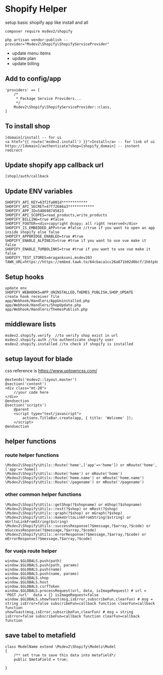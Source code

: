 # Shopify Helper 
setup basic shopify app like install and all

`composer require msdev2/shopify`

`php artisan vendor:publish --provider="Msdev2\Shopify\ShopifyServiceProvider"`

- update menu items
- update plan
- update billing

## Add to config/app
    'providers' => [
        /*
         * Package Service Providers...
         */
        Msdev2\Shopify\ShopifyServiceProvider::class,
    ]

## To install shop
    [domain]/install -- for ui
    <a htef="{{ route('msdev2.install') }}">Install</a> -- for link of ui
    https://[domain]/authenticate?shop=[shopify_domain] -- instent redirect

## Update shopify app callback url 
    [shop]/auth/callback

## Update ENV variables
    SHOPIFY_API_KEY=63f2fa001d************
    SHOPIFY_API_SECRET=47f72686a3************
    SHOPIFY_APP_ID=548698745823
    SHOPIFY_API_SCOPES=read_products,write_products
    SHOPIFY_BILLING=true #false
    SHOPIFY_FOOTER=<div>copyright @copy; all right reserved</div>
    SHOPIFY_IS_EMBEDDED_APP=true #false //true if you want to open an app inside shopify else false
    SHOPIFY_APPBRIDGE_ENABLED=true #true
    SHOPIFY_ENABLE_ALPINEJS=true #true if you want to use vue make it false
    SHOPIFY_ENABLE_TURBOLINKS=true #true if you want to use vue make it false
    SHOPIFY_TEST_STORES=mraganksoni,msdev203
    TAWK_URL=https://https://embed.tawk.to/64cbaca1cc26a871b02d0bcf/1h6tpkmh2

## Setup hooks
    update env
    SHOPIFY_WEBHOOKS=APP_UNINSTALLED,THEMES_PUBLISH,SHOP_UPDATE
    create hook receiver file
    app/Webhook/Handlers/AppUninstalled.php
    app/Webhook/Handlers/ShopUpdate.php
    app/Webhook/Handlers/ThemesPublish.php
    
## middleware lists
    msdev2.shopify.verify  //to verify shop exist in url
    msdev2.shopify.auth //to authenticate shopify user
    msdev2.shopify.installed //to check if shopify is installed

## setup layout for blade
css reference is https://www.uptowncss.com/

    @extends('msdev2::layout.master')
    @section('content')
    <div class="mt-20">
        //your code here
    </div>
    @endsection
    @section('scripts')
        @parent
        <script type="text/javascript">
            actions.TitleBar.create(app, { title: 'Welcome' });
        </script>
    @endsection

## helper functions
### route helper functions
    \Msdev2\Shopify\Utils::Route('home',['app'=>'home']) or mRoute('home',['app'=>'home])
    \Msdev2\Shopify\Utils::Route('home') or mRoute('home')
    \Msdev2\Shopify\Utils::Route('home.name') or mRoute('home.name')
    \Msdev2\Shopify\Utils::Route('/pagename') or mRoute('/pagename')
### other common helper functions
    \Msdev2\Shopify\Utils::getShop(?$shopname) or mShop(?$shopname)
    \Msdev2\Shopify\Utils::rest(?$shop) or mRest(?$shop)
    \Msdev2\Shopify\Utils::graph(?$shop) or mGraph(?$shop)
    \Msdev2\Shopify\Utils::makeUrltoLinkFromString($string) or mUrltoLinkFromString($string)
    \Msdev2\Shopify\Utils::successResponse(?$message,?$array,?$code) or mSuccessResponse(?$message,?$array,?$code)
    \Msdev2\Shopify\Utils::errorResponse(?$message,?$array,?$code) or mErrorResponse(?$message,?$array,?$code)

### for vuejs route helper  
    window.$GLOBALS.push(path)
    window.$GLOBALS.push(path, params)
    window.$GLOBALS.push(name)
    window.$GLOBALS.push(name, params)
    window.$GLOBALS.shop
    window.$GLOBALS.host
    window.$GLOBALS.csrfToken
    window.$GLOBALS.processRequest(url, data, isImageRequest) # url = 'POST /url'  data = {} isImageRequest=false
    window.$GLOBALS.showToast(msg,isError,subscribeFun,clearFun) # msg = string isError=false subscribeFun=callback function clearFun=callback function
    showToast(msg,isError,subscribeFun,clearFun) # msg = string isError=false subscribeFun=callback function clearFun=callback function

## save tabel to metafield
    class ModelName extend \Msdev2\Shopify\Models\Model
    {
        /** set true to save this data into metafield*/
        public $metaField = true;
        
    }
    
